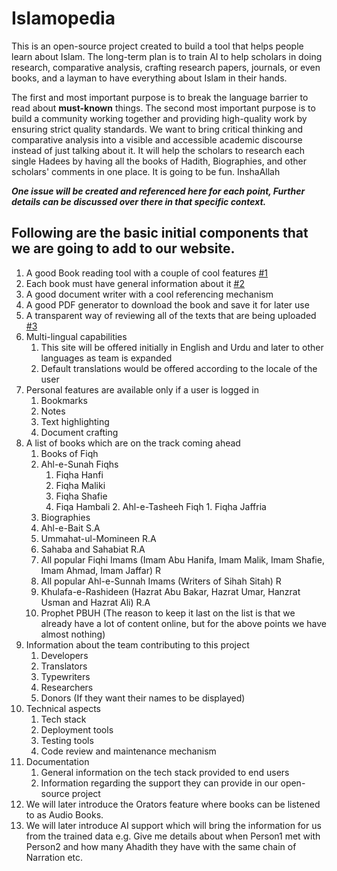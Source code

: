 # Islamopedia
This is an open-source project created to build a tool that helps people learn about Islam. The long-term plan is to train AI to help scholars in doing research, comparative analysis, crafting research papers, journals, or even books, and a layman to have everything about Islam in their hands.

The first and most important purpose is to break the language barrier to read about **must-known** things. The second most important purpose is to build a community working together and providing high-quality work by ensuring strict quality standards. We want to bring critical thinking and comparative analysis into a visible and accessible academic discourse instead of just talking about it. It will help the scholars to research each single Hadees by having all the books of Hadith, Biographies, and other scholars' comments in one place. It is going to be fun. InshaAllah

_**One issue will be created and referenced here for each point, Further details can be discussed over there in that specific context.**_

## Following are the basic initial components that we are going to add to our website.
1. A good Book reading tool with a couple of cool features [#1](/../../issues/1)
2. Each book must have general information about it [#2](/../../issues/2)
3. A good document writer with a cool referencing mechanism
4. A good PDF generator to download the book and save it for later use
5. A transparent way of reviewing all of the texts that are being uploaded [#3](/../../issues/3)
6. Multi-lingual capabilities
    1. This site will be offered initially in English and Urdu and later to other languages as team is expanded
    2. Default translations would be offered according to the locale of the user
7. Personal features are available only if a user is logged in
    1. Bookmarks
    2. Notes
    3. Text highlighting
    4. Document crafting 
8. A list of books which are on the track coming ahead
    1. Books of Fiqh
      1. Ahl-e-Sunah Fiqhs
         1. Fiqha Hanfi
         2. Fiqha Maliki
         3. Fiqha Shafie
         4. Fiqa Hambali 
       2. Ahl-e-Tasheeh Fiqh
        1. Fiqha Jaffria
    2. Biographies
      1. Ahl-e-Bait S.A
      2. Ummahat-ul-Momineen R.A
      3. Sahaba and Sahabiat R.A
      4. All popular Fiqhi Imams (Imam Abu Hanifa, Imam Malik, Imam Shafie, Imam Ahmad, Imam Jaffar) R
      5. All popular Ahl-e-Sunnah Imams (Writers of Sihah Sitah) R
      6. Khulafa-e-Rashideen (Hazrat Abu Bakar, Hazrat Umar, Hanzrat Usman and Hazrat Ali) R.A
      7. Prophet PBUH (The reason to keep it last on the list is that we already have a lot of content online, but for the above points we have almost nothing)
9. Information about the team contributing to this project
    1. Developers
    2. Translators
    3. Typewriters
    4. Researchers
    5. Donors (If they want their names to be displayed)
11. Technical aspects
    1. Tech stack 
    2. Deployment tools
    3. Testing tools
    4. Code review and maintenance mechanism
12. Documentation
    1. General information on the tech stack provided to end users
    2. Information regarding the support they can provide in our open-source project
13. We will later introduce the Orators feature where books can be listened to as Audio Books.
14. We will later introduce AI support which will bring the information for us from the trained data e.g. Give me details about when Person1 met with Person2 and how many Ahadith they have with the same chain of Narration etc.
